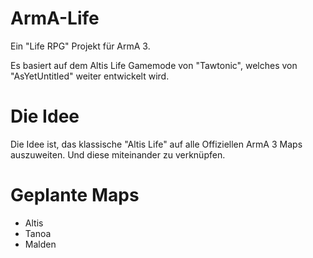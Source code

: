 # ArmA-Life

Ein "Life RPG" Projekt für ArmA 3.

Es basiert auf dem Altis Life Gamemode von "Tawtonic", welches von "AsYetUntitled" weiter entwickelt wird.


# Die Idee

Die Idee ist, das klassische "Altis Life" auf alle Offiziellen ArmA 3 Maps auszuweiten. Und diese miteinander zu verknüpfen.


# Geplante Maps

* Altis
* Tanoa
* Malden
